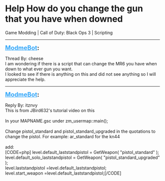 # Help How do you change the gun that you have when downed
Game Modding | Call of Duty: Black Ops 3 | Scripting

---
<strong style="font-size: 1.4em;"><span style="text-decoration: underline;text-decoration-color: #34a7f9;"><span style="color:#34a7f9;">ModmeBot</span></span>:</strong>

<p>Thread By: cheese<br />I am wondering if there is a script that can change the MR6 you have when down to what ever gun you want. <br />I looked to see if there is anything on this and did not see anything so I will appreciate the help.</p>

---
<strong style="font-size: 1.4em;"><span style="text-decoration: underline;text-decoration-color: #34a7f9;"><span style="color:#34a7f9;">ModmeBot</span></span>:</strong>

<p>Reply By: itznvy<br />This is from JBird632&#39;s tutorial video on this<br /> <br />In your MAPNAME.gsc under zm_usermap::main();<br /> <br />Change pistol_standard and pistol_standard_upgraded in the quotations to change the pistol. For example: ar_standard for the kn44<br /> <br />add: <br />[CODE=php]	level.default_laststandpistol	= GetWeapon( &quot;pistol_standard&quot; );<br />	level.default_solo_laststandpistol = GetWeapon( &quot;pistol_standard_upgraded&quot; );<br />	level.laststandpistol 		=level.default_laststandpistol;<br />	level.start_weapon		=level.default_laststandpistol;[/CODE]</p>
